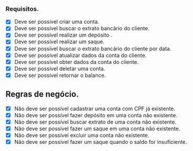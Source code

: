 ### Requisitos.

- [X] Deve ser possível criar uma conta.
- [X] Deve ser possível buscar o extrato bancário do cliente.
- [X] Deve ser possível realizar um depósito .
- [X] Deve ser possível realizar um saque.
- [X] Deve ser possível buscar o extrato bancário do cliente por data.
- [X] Deve ser possível atualizar dados da conta do cliente.
- [X] Deve ser possível obter dados da conta do cliente.
- [X] Deve ser possível deletar uma conta.
- [X] Deve ser possível retornar o balance.

## Regras de negócio.

- [X] Não deve ser possível cadastrar uma conta com CPF já existente.
- [X] Não deve ser possível fazer depósito em uma conta não existente.
- [X] Não deve ser possível buscar extrato de uma conta não existente.
- [X] Não deve ser possível fazer um saque em uma conta não existente.
- [X] Não deve ser possível excluir uma conta não existente.
- [X] Não deve ser possível fazer um saque quando o saldo for insuficiente.
